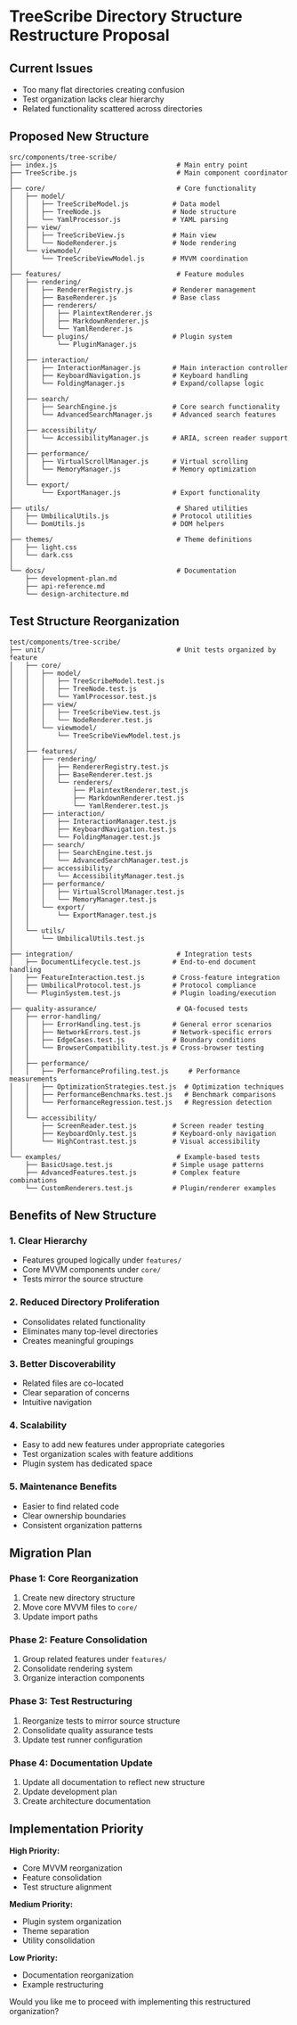# TreeScribe Directory Structure Restructure Proposal

## Current Issues
- Too many flat directories creating confusion
- Test organization lacks clear hierarchy
- Related functionality scattered across directories

## Proposed New Structure

```
src/components/tree-scribe/
├── index.js                              # Main entry point
├── TreeScribe.js                         # Main component coordinator
│
├── core/                                 # Core functionality
│   ├── model/
│   │   ├── TreeScribeModel.js           # Data model
│   │   ├── TreeNode.js                  # Node structure
│   │   └── YamlProcessor.js             # YAML parsing
│   ├── view/
│   │   ├── TreeScribeView.js            # Main view
│   │   └── NodeRenderer.js              # Node rendering
│   └── viewmodel/
│       └── TreeScribeViewModel.js       # MVVM coordination
│
├── features/                             # Feature modules
│   ├── rendering/
│   │   ├── RendererRegistry.js          # Renderer management
│   │   ├── BaseRenderer.js              # Base class
│   │   ├── renderers/
│   │   │   ├── PlaintextRenderer.js
│   │   │   ├── MarkdownRenderer.js
│   │   │   └── YamlRenderer.js
│   │   └── plugins/                     # Plugin system
│   │       └── PluginManager.js
│   │
│   ├── interaction/
│   │   ├── InteractionManager.js        # Main interaction controller
│   │   ├── KeyboardNavigation.js        # Keyboard handling
│   │   └── FoldingManager.js            # Expand/collapse logic
│   │
│   ├── search/
│   │   ├── SearchEngine.js              # Core search functionality
│   │   └── AdvancedSearchManager.js     # Advanced search features
│   │
│   ├── accessibility/
│   │   └── AccessibilityManager.js      # ARIA, screen reader support
│   │
│   ├── performance/
│   │   ├── VirtualScrollManager.js      # Virtual scrolling
│   │   └── MemoryManager.js             # Memory optimization
│   │
│   └── export/
│       └── ExportManager.js             # Export functionality
│
├── utils/                                # Shared utilities
│   ├── UmbilicalUtils.js                # Protocol utilities
│   └── DomUtils.js                      # DOM helpers
│
├── themes/                               # Theme definitions
│   ├── light.css
│   └── dark.css
│
└── docs/                                 # Documentation
    ├── development-plan.md
    ├── api-reference.md
    └── design-architecture.md
```

## Test Structure Reorganization

```
test/components/tree-scribe/
├── unit/                                 # Unit tests organized by feature
│   ├── core/
│   │   ├── model/
│   │   │   ├── TreeScribeModel.test.js
│   │   │   ├── TreeNode.test.js
│   │   │   └── YamlProcessor.test.js
│   │   ├── view/
│   │   │   ├── TreeScribeView.test.js
│   │   │   └── NodeRenderer.test.js
│   │   └── viewmodel/
│   │       └── TreeScribeViewModel.test.js
│   │
│   ├── features/
│   │   ├── rendering/
│   │   │   ├── RendererRegistry.test.js
│   │   │   ├── BaseRenderer.test.js
│   │   │   └── renderers/
│   │   │       ├── PlaintextRenderer.test.js
│   │   │       ├── MarkdownRenderer.test.js
│   │   │       └── YamlRenderer.test.js
│   │   ├── interaction/
│   │   │   ├── InteractionManager.test.js
│   │   │   ├── KeyboardNavigation.test.js
│   │   │   └── FoldingManager.test.js
│   │   ├── search/
│   │   │   ├── SearchEngine.test.js
│   │   │   └── AdvancedSearchManager.test.js
│   │   ├── accessibility/
│   │   │   └── AccessibilityManager.test.js
│   │   ├── performance/
│   │   │   ├── VirtualScrollManager.test.js
│   │   │   └── MemoryManager.test.js
│   │   └── export/
│   │       └── ExportManager.test.js
│   │
│   └── utils/
│       └── UmbilicalUtils.test.js
│
├── integration/                          # Integration tests
│   ├── DocumentLifecycle.test.js        # End-to-end document handling
│   ├── FeatureInteraction.test.js       # Cross-feature integration
│   ├── UmbilicalProtocol.test.js        # Protocol compliance
│   └── PluginSystem.test.js             # Plugin loading/execution
│
├── quality-assurance/                    # QA-focused tests
│   ├── error-handling/
│   │   ├── ErrorHandling.test.js        # General error scenarios
│   │   ├── NetworkErrors.test.js        # Network-specific errors
│   │   ├── EdgeCases.test.js            # Boundary conditions
│   │   └── BrowserCompatibility.test.js # Cross-browser testing
│   │
│   ├── performance/
│   │   ├── PerformanceProfiling.test.js     # Performance measurements
│   │   ├── OptimizationStrategies.test.js  # Optimization techniques
│   │   ├── PerformanceBenchmarks.test.js   # Benchmark comparisons
│   │   └── PerformanceRegression.test.js   # Regression detection
│   │
│   └── accessibility/
│       ├── ScreenReader.test.js         # Screen reader testing
│       ├── KeyboardOnly.test.js         # Keyboard-only navigation
│       └── HighContrast.test.js         # Visual accessibility
│
└── examples/                             # Example-based tests
    ├── BasicUsage.test.js               # Simple usage patterns
    ├── AdvancedFeatures.test.js         # Complex feature combinations
    └── CustomRenderers.test.js          # Plugin/renderer examples
```

## Benefits of New Structure

### 1. **Clear Hierarchy**
- Features grouped logically under `features/`
- Core MVVM components under `core/`
- Tests mirror the source structure

### 2. **Reduced Directory Proliferation**
- Consolidates related functionality
- Eliminates many top-level directories
- Creates meaningful groupings

### 3. **Better Discoverability**
- Related files are co-located
- Clear separation of concerns
- Intuitive navigation

### 4. **Scalability**
- Easy to add new features under appropriate categories
- Test organization scales with feature additions
- Plugin system has dedicated space

### 5. **Maintenance Benefits**
- Easier to find related code
- Clear ownership boundaries
- Consistent organization patterns

## Migration Plan

### Phase 1: Core Reorganization
1. Create new directory structure
2. Move core MVVM files to `core/`
3. Update import paths

### Phase 2: Feature Consolidation
1. Group related features under `features/`
2. Consolidate rendering system
3. Organize interaction components

### Phase 3: Test Restructuring
1. Reorganize tests to mirror source structure
2. Consolidate quality assurance tests
3. Update test runner configuration

### Phase 4: Documentation Update
1. Update all documentation to reflect new structure
2. Update development plan
3. Create architecture documentation

## Implementation Priority

**High Priority:**
- Core MVVM reorganization
- Feature consolidation
- Test structure alignment

**Medium Priority:**
- Plugin system organization
- Theme separation
- Utility consolidation

**Low Priority:**
- Documentation reorganization
- Example restructuring

Would you like me to proceed with implementing this restructured organization?
